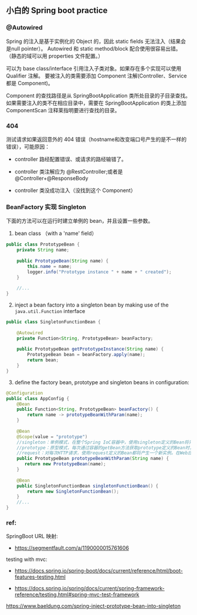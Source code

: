 
## 小白的 Spring boot practice

### @Autowired

Spring 的注入是基于实例化的 Object 的，因此 static fields 无法注入（结果会是null pointer）。
Autowired 和 static method/block 配合使用很容易出错。
（静态的域可以用 properties 文件配置。）

可以为 base class/interface 引用注入子类对象。如果存在多个实现可以使用 Qualifier 注解。
要被注入的类需要添加 Component 注解(Controller、Service都是 Component)。

Component 的查找路径是从 SpringBootApplication 类所处目录的子目录查找。
如果需要注入的类不在相应目录中，需要在 SpringBootApplication 的类上添加 ComponentScan 注释莱指明要进行查找的目录。

### 404

测试请求如果返回意外的 404 错误（hostname和改变端口号产生的是不一样的错误），可能原因：

- controller 路经配置错误、或请求的路经输错了。

- controller 类注解应为 @RestController;或者是@Controller+@ResponseBody

- controller 类没成功注入（没找到这个 Component）

### BeanFactory 实现 Singleton

下面的方法可以在运行时建立单例的 bean，并且设置一些参数。

1. bean class （with a 'name' field）

```java
public class PrototypeBean {
    private String name;
     
    public PrototypeBean(String name) {
        this.name = name;
        logger.info("Prototype instance " + name + " created");
    }
 
    //...
}
```

2. inject a bean factory into a singleton bean by making use of the `java.util.Function` interface

```java
public class SingletonFunctionBean {
     
    @Autowired
    private Function<String, PrototypeBean> beanFactory;
     
    public PrototypeBean getPrototypeInstance(String name) {
        PrototypeBean bean = beanFactory.apply(name);
        return bean;
    }
}
```

3. define the factory bean, prototype and singleton beans in configuration:

```java
@Configuration
public class AppConfig {
    @Bean
    public Function<String, PrototypeBean> beanFactory() {
        return name -> prototypeBeanWithParam(name);
    } 
 
    @Bean
    @Scope(value = "prototype")
    //singleton：单例模式，在整个Spring IoC容器中，使用singleton定义的Bean将只有一个实例
    //prototype：原型模式，每次通过容器的getBean方法获取prototype定义的Bean时，都将产生一个新的Bean实例
    //request：对每次HTTP请求，使用request定义的Bean都将产生一个新实例。在Web应用中使用Spring时该作用域才有效
    public PrototypeBean prototypeBeanWithParam(String name) {
       return new PrototypeBean(name);
    }
     
    @Bean
    public SingletonFunctionBean singletonFunctionBean() {
        return new SingletonFunctionBean();
    }
    //...
}
```


### ref:

SpringBoot URL 映射: 

- https://segmentfault.com/a/1190000015761606

testing with mvc: 

- https://docs.spring.io/spring-boot/docs/current/reference/html/boot-features-testing.html

- https://docs.spring.io/spring/docs/current/spring-framework-reference/testing.html#spring-mvc-test-framework

https://www.baeldung.com/spring-inject-prototype-bean-into-singleton

